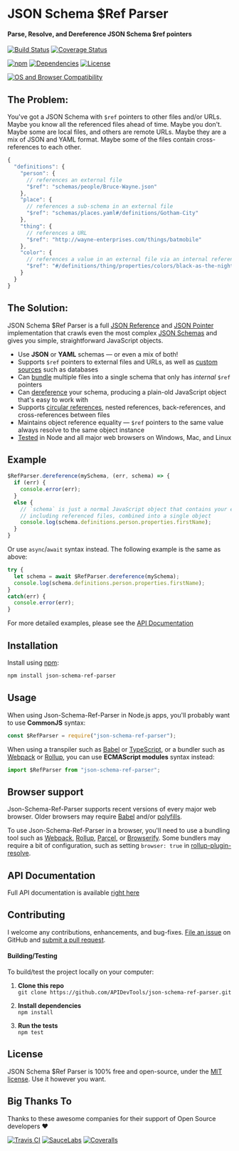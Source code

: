JSON Schema $Ref Parser
============================
#### Parse, Resolve, and Dereference JSON Schema $ref pointers

[![Build Status](https://api.travis-ci.com/APIDevTools/json-schema-ref-parser.svg?branch=master)](https://travis-ci.com/APIDevTools/json-schema-ref-parser)
[![Coverage Status](https://coveralls.io/repos/github/APIDevTools/json-schema-ref-parser/badge.svg?branch=master)](https://coveralls.io/github/APIDevTools/json-schema-ref-parser)

[![npm](https://img.shields.io/npm/v/json-schema-ref-parser.svg)](https://www.npmjs.com/package/json-schema-ref-parser)
[![Dependencies](https://david-dm.org/APIDevTools/json-schema-ref-parser.svg)](https://david-dm.org/APIDevTools/json-schema-ref-parser)
[![License](https://img.shields.io/npm/l/json-schema-ref-parser.svg)](LICENSE)


[![OS and Browser Compatibility](https://apitools.dev/img/badges/ci-badges-with-ie.svg)](https://travis-ci.com/APIDevTools/json-schema-ref-parser)


The Problem:
--------------------------
You've got a JSON Schema with `$ref` pointers to other files and/or URLs.  Maybe you know all the referenced files ahead of time.  Maybe you don't.  Maybe some are local files, and others are remote URLs.  Maybe they are a mix of JSON and YAML format.  Maybe some of the files contain cross-references to each other.

```javascript
{
  "definitions": {
    "person": {
      // references an external file
      "$ref": "schemas/people/Bruce-Wayne.json"
    },
    "place": {
      // references a sub-schema in an external file
      "$ref": "schemas/places.yaml#/definitions/Gotham-City"
    },
    "thing": {
      // references a URL
      "$ref": "http://wayne-enterprises.com/things/batmobile"
    },
    "color": {
      // references a value in an external file via an internal reference
      "$ref": "#/definitions/thing/properties/colors/black-as-the-night"
    }
  }
}
```


The Solution:
--------------------------
JSON Schema $Ref Parser is a full [JSON Reference](https://tools.ietf.org/html/draft-pbryan-zyp-json-ref-03) and [JSON Pointer](https://tools.ietf.org/html/rfc6901) implementation that crawls even the most complex [JSON Schemas](http://json-schema.org/latest/json-schema-core.html) and gives you simple, straightforward JavaScript objects.

- Use **JSON** or **YAML** schemas &mdash; or even a mix of both!
- Supports `$ref` pointers to external files and URLs, as well as [custom sources](https://apitools.dev/json-schema-ref-parser/docs/plugins/resolvers.html) such as databases
- Can [bundle](https://apitools.dev/json-schema-ref-parser/docs/ref-parser.html#bundlepath-options-callback) multiple files into a single schema that only has _internal_ `$ref` pointers
- Can [dereference](https://apitools.dev/json-schema-ref-parser/docs/ref-parser.html#dereferencepath-options-callback) your schema, producing a plain-old JavaScript object that's easy to work with
- Supports [circular references](https://apitools.dev/json-schema-ref-parser/docs/#circular-refs), nested references, back-references, and cross-references between files
- Maintains object reference equality &mdash; `$ref` pointers to the same value always resolve to the same object instance
- [Tested](https://travis-ci.com/APIDevTools/json-schema-ref-parser) in Node and all major web browsers on Windows, Mac, and Linux


Example
--------------------------

```javascript
$RefParser.dereference(mySchema, (err, schema) => {
  if (err) {
    console.error(err);
  }
  else {
    // `schema` is just a normal JavaScript object that contains your entire JSON Schema,
    // including referenced files, combined into a single object
    console.log(schema.definitions.person.properties.firstName);
  }
}
```

Or use `async`/`await` syntax instead. The following example is the same as above:

```javascript
try {
  let schema = await $RefParser.dereference(mySchema);
  console.log(schema.definitions.person.properties.firstName);
}
catch(err) {
  console.error(err);
}
```

For more detailed examples, please see the [API Documentation](https://apitools.dev/json-schema-ref-parser/docs/)



Installation
--------------------------
Install using [npm](https://docs.npmjs.com/about-npm/):

```bash
npm install json-schema-ref-parser
```



Usage
--------------------------
When using Json-Schema-Ref-Parser in Node.js apps, you'll probably want to use **CommonJS** syntax:

```javascript
const $RefParser = require("json-schema-ref-parser");
```

When using a transpiler such as [Babel](https://babeljs.io/) or [TypeScript](https://www.typescriptlang.org/), or a bundler such as [Webpack](https://webpack.js.org/) or [Rollup](https://rollupjs.org/), you can use **ECMAScript modules** syntax instead:

```javascript
import $RefParser from "json-schema-ref-parser";
```



Browser support
--------------------------
Json-Schema-Ref-Parser supports recent versions of every major web browser.  Older browsers may require [Babel](https://babeljs.io/) and/or [polyfills](https://babeljs.io/docs/en/next/babel-polyfill).

To use Json-Schema-Ref-Parser in a browser, you'll need to use a bundling tool such as [Webpack](https://webpack.js.org/), [Rollup](https://rollupjs.org/), [Parcel](https://parceljs.org/), or [Browserify](http://browserify.org/). Some bundlers may require a bit of configuration, such as setting `browser: true` in [rollup-plugin-resolve](https://github.com/rollup/rollup-plugin-node-resolve).



API Documentation
--------------------------
Full API documentation is available [right here](https://apitools.dev/json-schema-ref-parser/docs/)


Contributing
--------------------------
I welcome any contributions, enhancements, and bug-fixes.  [File an issue](https://github.com/APIDevTools/json-schema-ref-parser/issues) on GitHub and [submit a pull request](https://github.com/APIDevTools/json-schema-ref-parser/pulls).

#### Building/Testing
To build/test the project locally on your computer:

1. __Clone this repo__<br>
`git clone https://github.com/APIDevTools/json-schema-ref-parser.git`

2. __Install dependencies__<br>
`npm install`

3. __Run the tests__<br>
`npm test`


License
--------------------------
JSON Schema $Ref Parser is 100% free and open-source, under the [MIT license](LICENSE). Use it however you want.

Big Thanks To
--------------------------
Thanks to these awesome companies for their support of Open Source developers ❤

[![Travis CI](https://jstools.dev/img/badges/travis-ci.svg)](https://travis-ci.com)
[![SauceLabs](https://jstools.dev/img/badges/sauce-labs.svg)](https://saucelabs.com)
[![Coveralls](https://jstools.dev/img/badges/coveralls.svg)](https://coveralls.io)
